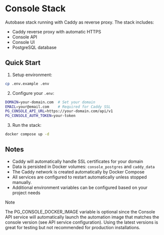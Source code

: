 # Console Stack

Autobase stack running with Caddy as reverse proxy. The stack includes:

- Caddy reverse proxy with automatic HTTPS
- Console API
- Console UI
- PostgreSQL database

## Quick Start

1. Setup environment:

```bash
cp .env.example .env
```

2. Configure your `.env`:

```bash
DOMAIN=your-domain.com  # Set your domain
EMAIL=your@email.com    # Required for Caddy SSL
PG_CONSOLE_API_URL=https://your-domain.com/api/v1
PG_CONSOLE_AUTH_TOKEN=your-token
```

3. Run the stack:

```bash
docker compose up -d
```

## Notes

- Caddy will automatically handle SSL certificates for your domain
- Data is persisted in Docker volumes: `console_postgres` and `caddy_data`
- The Caddy network is created automatically by Docker Compose
- All services are configured to restart automatically unless stopped manually.
- Additional environment variables can be configured based on your project needs

> [!NOTE]
> The PG_CONSOLE_DOCKER_IMAGE variable is optional since the Console API service will automatically launch the automation image that matches the console version (see API service configuration).
> Using the latest versions is great for testing but not recommended for production installations.
